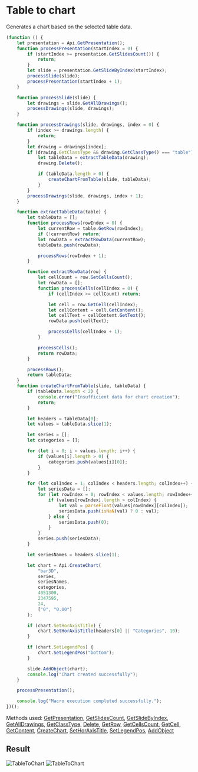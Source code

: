 # Table to chart

Generates a chart based on the selected table data.

```ts
(function () {
    let presentation = Api.GetPresentation();
    function processPresentation(startIndex = 0) {
        if (startIndex >= presentation.GetSlidesCount()) {
            return;
        }
        let slide = presentation.GetSlideByIndex(startIndex);
        processSlide(slide);
        processPresentation(startIndex + 1);
    }

    function processSlide(slide) {
        let drawings = slide.GetAllDrawings();
        processDrawings(slide, drawings);
    }

    function processDrawings(slide, drawings, index = 0) {
        if (index >= drawings.length) {
            return;
        }
        let drawing = drawings[index];
        if (drawing.GetClassType && drawing.GetClassType() === "table") {
            let tableData = extractTableData(drawing);
            drawing.Delete();

            if (tableData.length > 0) {
                createChartFromTable(slide, tableData);
            }
        }
        processDrawings(slide, drawings, index + 1);
    }

    function extractTableData(table) {
        let tableData = [];
        function processRows(rowIndex = 0) {
            let currentRow = table.GetRow(rowIndex);
            if (!currentRow) return;
            let rowData = extractRowData(currentRow);
            tableData.push(rowData);

            processRows(rowIndex + 1);
        }

        function extractRowData(row) {
            let cellCount = row.GetCellsCount();
            let rowData = [];
            function processCells(cellIndex = 0) {
                if (cellIndex >= cellCount) return;

                let cell = row.GetCell(cellIndex);
                let cellContent = cell.GetContent();
                let cellText = cellContent.GetText();
                rowData.push(cellText);

                processCells(cellIndex + 1);
            }

            processCells();
            return rowData;
        }

        processRows();
        return tableData;
    }
    function createChartFromTable(slide, tableData) {
        if (tableData.length < 2) {
            console.error("Insufficient data for chart creation");
            return;
        }

        let headers = tableData[0];
        let values = tableData.slice(1);

        let series = [];
        let categories = [];

        for (let i = 0; i < values.length; i++) {
            if (values[i].length > 0) {
                categories.push(values[i][0]);
            }
        }

        for (let colIndex = 1; colIndex < headers.length; colIndex++) {
            let seriesData = [];
            for (let rowIndex = 0; rowIndex < values.length; rowIndex++) {
                if (values[rowIndex].length > colIndex) {
                    let val = parseFloat(values[rowIndex][colIndex]);
                    seriesData.push(isNaN(val) ? 0 : val);
                } else {
                    seriesData.push(0);
                }
            }
            series.push(seriesData);
        }

        let seriesNames = headers.slice(1);

        let chart = Api.CreateChart(
            "bar3D",
            series,
            seriesNames,
            categories,
            4051300,
            2347595,
            24,
            ["0", "0.00"]
        );

        if (chart.SetHorAxisTitle) {
            chart.SetHorAxisTitle(headers[0] || "Categories", 10);
        }

        if (chart.SetLegendPos) {
            chart.SetLegendPos("bottom");
        }

        slide.AddObject(chart);
        console.log("Chart created successfully");
    }

    processPresentation();

    console.log("Macro execution completed successfully.");
})();
```

Methods used: [GetPresentation](../../../../office-api/usage-api/presentation-api/Api/Methods/GetPresentation.md), [GetSlidesCount](../../../../office-api/usage-api/presentation-api/ApiPresentation/Methods/GetSlidesCount.md), [GetSlideByIndex](../../../../office-api/usage-api/presentation-api/ApiPresentation/Methods/GetSlideByIndex.md), [GetAllDrawings](../../../../office-api/usage-api/presentation-api/ApiSlide/Methods/GetAllDrawings.md), [GetClassType](../../../../office-api/usage-api/presentation-api/ApiDrawing/Methods/GetClassType.md), [Delete](../../../../office-api/usage-api/presentation-api/ApiDrawing/Methods/Delete.md), [GetRow](../../../../office-api/usage-api/presentation-api/ApiTable/Methods/GetRow.md), [GetCellsCount](../../../../office-api/usage-api/presentation-api/ApiTableRow/Methods/GetCellsCount.md), [GetCell](../../../../office-api/usage-api/presentation-api/ApiTableRow/Methods/GetCell.md), [GetContent](../../../../office-api/usage-api/presentation-api/ApiTableCell/Methods/GetContent.md), [CreateChart](../../../../office-api/usage-api/presentation-api/Api/Methods/CreateChart.md), [SetHorAxisTitle](../../../../office-api/usage-api/presentation-api/ApiChart/Methods/SetHorAxisTitle.md), [SetLegendPos](../../../../office-api/usage-api/presentation-api/ApiChart/Methods/SetLegendPos.md), [AddObject](../../../../office-api/usage-api/presentation-api/ApiSlide/Methods/AddObject.md)

## Result

![TableToChart](/assets/images/plugins/table-to-chart.png#gh-light-mode-only)
![TableToChart](/assets/images/plugins/table-to-chart.dark.png#gh-dark-mode-only)
